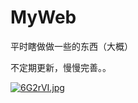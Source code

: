 # MyWeb

平时瞎做做一些的东西（大概）

不定期更新，慢慢完善。。

[![6G2rVI.jpg](https://s3.ax1x.com/2021/03/10/6G2rVI.jpg)](https://imgtu.com/i/6G2rVI)
